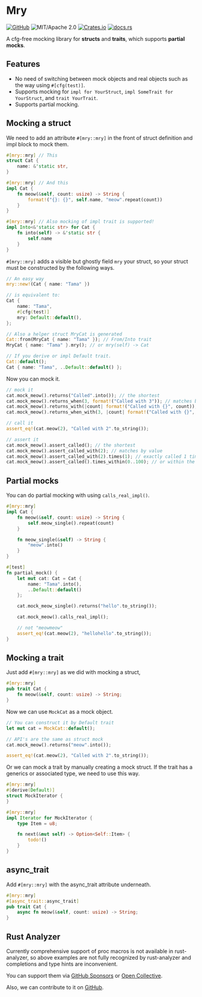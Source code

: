 # Mry

[![GitHub](https://img.shields.io/badge/GitHub-ryo33/mry-222222)](https://github.com/ryo33/mry)
![MIT/Apache 2.0](https://img.shields.io/badge/license-MIT%2FApache--2.0-blue.svg)
[![Crates.io](https://img.shields.io/crates/v/mry)](https://crates.io/crates/mry)
[![docs.rs](https://img.shields.io/docsrs/mry)](https://docs.rs/mry)

A cfg-free mocking library for **structs** and **traits**, which supports **partial mocks**.

## Features

* No need of switching between mock objects and real objects such as the way using `#[cfg(test)]`.
* Supports mocking for `impl for YourStruct`, `impl SomeTrait for YourStruct`, and `trait YourTrait`.
* Supports partial mocking.

## Mocking a struct

We need to add an attribute `#[mry::mry]` in the front of struct definition and impl block to mock them.

```rust
#[mry::mry] // This
struct Cat {
    name: &'static str,
}

#[mry::mry] // And this
impl Cat {
    fn meow(&self, count: usize) -> String {
        format!("{}: {}", self.name, "meow".repeat(count))
    }
}

#[mry::mry] // Also mocking of impl trait is supported!
impl Into<&'static str> for Cat {
    fn into(self) -> &'static str {
        self.name
    }
}
```

`#[mry::mry]` adds a visible but ghostly field `mry`  your struct, so your struct must be constructed by the following ways.

```rust
// An easy way
mry::new!(Cat { name: "Tama" })

// is equivalent to:
Cat {
    name: "Tama",
    #[cfg(test)]
    mry: Default::default(),
};

// Also a helper struct MryCat is generated
Cat::from(MryCat { name: "Tama" }); // From/Into trait
MryCat { name: "Tama" }.mry(); // or mry(self) -> Cat

// If you derive or impl Default trait.
Cat::default();
Cat { name: "Tama", ..Default::default() };
```

Now you can mock it.

```rust
// mock it
cat.mock_meow().returns("Called".into()); // the shortest
cat.mock_meow().returns_when(3, format!("Called with 3")); // matches by value
cat.mock_meow().returns_with(|count| format!("Called with {}", count)); // return a dynamic value
cat.mock_meow().returns_when_with(3, |count| format!("Called with {}", count)); // the longest

// call it
assert_eq!(cat.meow(2), "Called with 2".to_string());

// assert it
cat.mock_meow().assert_called(); // the shortest
cat.mock_meow().assert_called_with(2); // matches by value
cat.mock_meow().assert_called_with(2).times(1); // exactly called 1 time
cat.mock_meow().assert_called().times_within(0..100); // or within the range
```

## Partial mocks

You can do partial mocking with using `calls_real_impl()`.

```rust
#[mry::mry]
impl Cat {
    fn meow(&self, count: usize) -> String {
        self.meow_single().repeat(count)
    }

    fn meow_single(&self) -> String {
        "meow".into()
    }
}

#[test]
fn partial_mock() {
    let mut cat: Cat = Cat {
        name: "Tama".into(),
        ..Default::default()
    };

    cat.mock_meow_single().returns("hello".to_string());

    cat.mock_meow().calls_real_impl();

    // not "meowmeow"
    assert_eq!(cat.meow(2), "hellohello".to_string());
}
```

## Mocking a trait

Just add `#[mry::mry]` as we did with mocking a struct,

```rust
#[mry::mry]
pub trait Cat {
    fn meow(&self, count: usize) -> String;
}
```

Now we can use `MockCat` as a mock object.

```rust
// You can construct it by Default trait
let mut cat = MockCat::default();

// API's are the same as struct mock
cat.mock_meow().returns("meow".into());

assert_eq!(cat.meow(2), "Called with 2".to_string());
```

Or we can mock a trait by manually creating a mock struct.
If the trait has a generics or associated type, we need to use this way.

```rust
#[mry::mry]
#[derive(Default)]
struct MockIterator {
}

#[mry::mry]
impl Iterator for MockIterator {
    type Item = u8;

    fn next(&mut self) -> Option<Self::Item> {
        todo!()
    }
}
```

## async_trait

Add `#[mry::mry]` with the async_trait attribute underneath.

```rust
#[mry::mry]
#[async_trait::async_trait]
pub trait Cat {
    async fn meow(&self, count: usize) -> String;
}
```

## Rust Analyzer

Currently comprehensive support of proc macros is not available in rust-analyzer,
so above examples are not fully recognized by rust-analyzer and completions and type hints are inconvenient.

You can support them via [GitHub Sponsors](https://github.com/sponsors/rust-analyzer) or [Open Collective](https://opencollective.com/rust-analyzer).

Also, we can contribute to it on [GitHub](https://github.com/rust-analyzer/rust-analyzer).
